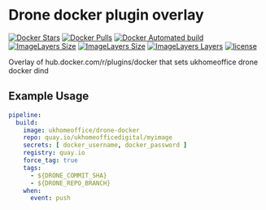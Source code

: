 # Drone docker plugin overlay

[![Docker Stars](https://img.shields.io/docker/stars/ukhomeoffice/drone-docker.svg)]()
[![Docker Pulls](https://img.shields.io/docker/pulls/ukhomeoffice/drone-docker.svg)]()
[![Docker Automated build](https://img.shields.io/docker/automated/ukhomeoffice/drone-docker.svg)](https://hub.docker.com/r/ukhomeoffice/drone-docker/builds/)
[![ImageLayers Size](https://img.shields.io/imagelayers/image-size/ukhomeoffice/drone-docker/latest.svg)]()
[![ImageLayers Size](https://img.shields.io/imagelayers/image-size/ukhomeoffice/drone-docker/latest.svg)]()
[![ImageLayers Layers](https://img.shields.io/imagelayers/layers/ukhomeoffice/drone-docker/latest.svg)]()
[![license](https://img.shields.io/github/license/UKHomeOffice/drone-docker-overlay.svg)](https://github.com/UKHomeOffice/drone-docker-overlay/blob/master/LICENSE)

Overlay of hub.docker.com/r/plugins/docker that sets ukhomeoffice drone docker dind

## Example Usage
```yaml
pipeline:
  build:
    image: ukhomeoffice/drone-docker
    repo: quay.io/ukhomeofficedigital/myimage
    secrets: [ docker_username, docker_password ]
    registry: quay.io
    force_tag: true
    tags:
      - ${DRONE_COMMIT_SHA}
      - ${DRONE_REPO_BRANCH}
    when:
      event: push
```